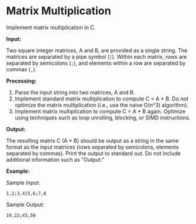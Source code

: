 # Matrix Multiplication

Implement matrix multiplication in C.

**Input:**

Two square integer matrices, A and B, are provided as a single string. The matrices are separated by a pipe symbol (`|`).  Within each matrix, rows are separated by semicolons (`;`), and elements within a row are separated by commas (`,`).

**Processing:**

1.  Parse the input string into two matrices, A and B.
2.  Implement standard matrix multiplication to compute C = A * B.  Do *not* optimize the matrix multiplication (i.e., use the naive O(n^3) algorithm).
3. Implement matrix multiplication to compute C = A * B again. Optimize using techniques such as loop unrolling, blocking, or SIMD instructions.

**Output:**

The resulting matrix C (A * B) should be output as a string in the same format as the input matrices (rows separated by semicolons, elements separated by commas). Print the output to standard out. Do not include additional information such as "Output:"

**Example:**

Sample Input:
```
1,2;3,4|5,6;7,8
```

Sample Output:
```
19,22;43,50
```

